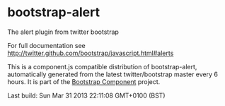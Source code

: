 # bootstrap-alert
The alert plugin from twitter bootstrap

For full documentation see http://twitter.github.com/bootstrap/javascript.html#alerts

This is a component.js compatible distribution of bootstrap-alert, automatically generated
from the latest twitter/bootstrap master every 6 hours. It is part of the <a href="http://github.com/codemix/bootstrap-component">Bootstrap Component</a>
project.


Last build: Sun Mar 31 2013 22:11:08 GMT+0100 (BST)
